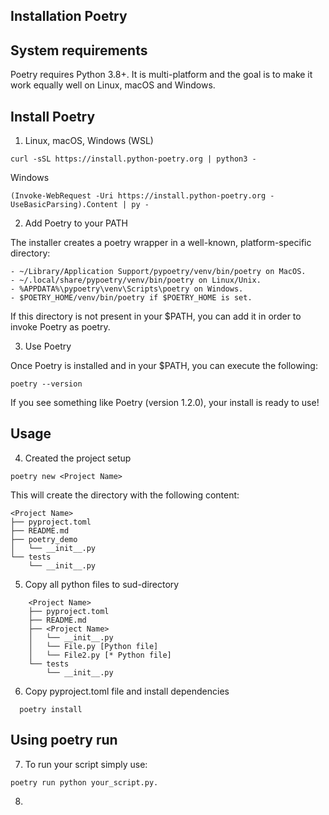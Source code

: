 
## Installation Poetry

## System requirements

Poetry requires Python 3.8+. It is multi-platform and the goal is to make it work equally well on Linux, macOS and Windows.

## Install Poetry

1. Linux, macOS, Windows (WSL)
	
```shell
curl -sSL https://install.python-poetry.org | python3 -
```

Windows

```shell
(Invoke-WebRequest -Uri https://install.python-poetry.org -UseBasicParsing).Content | py -
```

2. Add Poetry to your PATH

The installer creates a poetry wrapper in a well-known, platform-specific directory:

```shell
- ~/Library/Application Support/pypoetry/venv/bin/poetry on MacOS.
- ~/.local/share/pypoetry/venv/bin/poetry on Linux/Unix.
- %APPDATA%\pypoetry\venv\Scripts\poetry on Windows.
- $POETRY_HOME/venv/bin/poetry if $POETRY_HOME is set.
```

If this directory is not present in your $PATH, you can add it in order to invoke Poetry as poetry.

3. Use Poetry
	
Once Poetry is installed and in your $PATH, you can execute the following:

```shell
poetry --version
```

If you see something like Poetry (version 1.2.0), your install is ready to use!

## Usage

4. Created the project setup

```shell
poetry new <Project Name>
```

This will create the <Project Name> directory with the following content:
	
	<Project Name>
	├── pyproject.toml
	├── README.md
	├── poetry_demo
	│   └── __init__.py
	└── tests
	    └── __init__.py     	

5. Copy all python files to <Project Name> sud-directory

```Shell
	<Project Name>
	├── pyproject.toml
	├── README.md
	├── <Project Name>
	│   └── __init__.py
	│   └── File.py [Python file]
	│   └── File2.py [* Python file]
	└── tests
	    └── __init__.py
```

6. Copy pyproject.toml file and install dependencies  
```Shell
  poetry install
```

 ## Using poetry run
7. To run your script simply use:

```Shell
poetry run python your_script.py.
```

8. 
   

